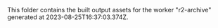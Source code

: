 This folder contains the built output assets for the worker "r2-archive" generated at 2023-08-25T16:37:03.374Z.